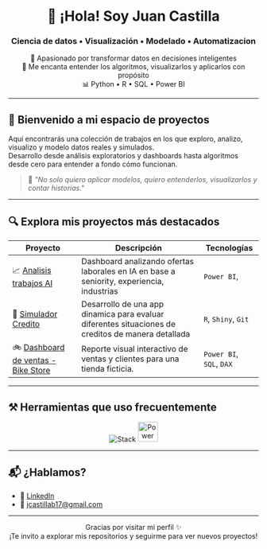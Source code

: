 <h1 align="center">👋 ¡Hola! Soy Juan Castilla</h1>
<h3 align="center">Ciencia de datos • Visualización • Modelado • Automatizacion</h3>

<p align="center">
  🚀 Apasionado por transformar datos en decisiones inteligentes<br>
  🧠 Me encanta entender los algoritmos, visualizarlos y aplicarlos con propósito<br>
  📊 Python • R • SQL • Power BI
</p>

---

## 🌟 Bienvenido a mi espacio de proyectos

Aquí encontrarás una colección de trabajos en los que exploro, analizo, visualizo y modelo datos reales y simulados.  
Desarrollo desde análisis exploratorios y dashboards hasta algoritmos desde cero para entender a fondo cómo funcionan.

> 💬 *"No solo quiero aplicar modelos, quiero entenderlos, visualizarlos y contar historias."*

---

## 🔍 Explora mis proyectos más destacados

| Proyecto | Descripción | Tecnologías |
|---------|-------------|-------------|
| 📈 [Analisis trabajos AI](https://github.com/jcastillab/AI-job) | Dashboard analizando ofertas laborales en IA en base a seniority, experiencia, industrias | `Power BI`, 
| 🏡 [Simulador Credito](https://github.com/jcastillab/Simulador_prestamo) | Desarrollo de una app dinamica para evaluar diferentes situaciones de creditos de manera detallada| `R`, `Shiny`, `Git`|
| 🚲 [Dashboard de ventas - Bike Store](https://github.com/jcastillab/bike-store-dashboard) | Reporte visual interactivo de ventas y clientes para una tienda ficticia. | `Power BI`, `SQL`, `DAX` |

---

## ⚒️ Herramientas que uso frecuentemente

<p align="center">
  <img src="https://skillicons.dev/icons?i=python,r,postgresql,vscode,git," alt="Stack" />
  <img src="https://upload.wikimedia.org/wikipedia/commons/c/cf/New_Power_BI_Logo.svg" alt="Power BI" width="40" />
</p>

---

## 📬 ¿Hablamos?

- 💼 [LinkedIn](https://www.linkedin.com/in/jcastillab)
- 📧 jcastillab17@gmail.com 

---

<p align="center">
  Gracias por visitar mi perfil ✨<br>
  ¡Te invito a explorar mis repositorios y seguirme para ver nuevos proyectos!
</p>

